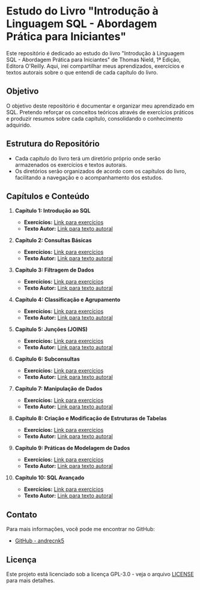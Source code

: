 # Estudo do Livro "Introdução à Linguagem SQL - Abordagem Prática para Iniciantes"

Este repositório é dedicado ao estudo do livro "Introdução à Linguagem SQL - Abordagem Prática para Iniciantes" de Thomas Nield, 1ª Edição, Editora O'Reilly. Aqui, irei compartilhar meus aprendizados, exercícios e textos autorais sobre o que entendi de cada capítulo do livro.

## Objetivo

O objetivo deste repositório é documentar e organizar meu aprendizado em SQL. Pretendo reforçar os conceitos teóricos através de exercícios práticos e produzir resumos sobre cada capítulo, consolidando o conhecimento adquirido.

## Estrutura do Repositório

- Cada capítulo do livro terá um diretório próprio onde serão armazenados os exercícios e textos autorais.
- Os diretórios serão organizados de acordo com os capítulos do livro, facilitando a navegação e o acompanhamento dos estudos.

## Capítulos e Conteúdo

1. **Capítulo 1: Introdução ao SQL**

   - **Exercícios:** [Link para exercícios](capitulo-01/exercicios)
   - **Texto Autor:** [Link para texto autoral](capitulo-01/texto-autoral.md)

2. **Capítulo 2: Consultas Básicas**

   - **Exercícios:** [Link para exercícios](capitulo-02/exercicios)
   - **Texto Autor:** [Link para texto autoral](capitulo-02/texto-autoral.md)

3. **Capítulo 3: Filtragem de Dados**

   - **Exercícios:** [Link para exercícios](capitulo-03/exercicios)
   - **Texto Autor:** [Link para texto autoral](capitulo-03/texto-autoral.md)

4. **Capítulo 4: Classificação e Agrupamento**

   - **Exercícios:** [Link para exercícios](capitulo-04/exercicios)
   - **Texto Autor:** [Link para texto autoral](capitulo-04/texto-autoral.md)

5. **Capítulo 5: Junções (JOINS)**

   - **Exercícios:** [Link para exercícios](capitulo-05/exercicios)
   - **Texto Autor:** [Link para texto autoral](capitulo-05/texto-autoral.md)

6. **Capítulo 6: Subconsultas**

   - **Exercícios:** [Link para exercícios](capitulo-06/exercicios)
   - **Texto Autor:** [Link para texto autoral](capitulo-06/texto-autoral.md)

7. **Capítulo 7: Manipulação de Dados**

   - **Exercícios:** [Link para exercícios](capitulo-07/exercicios)
   - **Texto Autor:** [Link para texto autoral](capitulo-07/texto-autoral.md)

8. **Capítulo 8: Criação e Modificação de Estruturas de Tabelas**

   - **Exercícios:** [Link para exercícios](capitulo-08/exercicios)
   - **Texto Autor:** [Link para texto autoral](capitulo-08/texto-autoral.md)

9. **Capítulo 9: Práticas de Modelagem de Dados**

   - **Exercícios:** [Link para exercícios](capitulo-09/exercicios)
   - **Texto Autor:** [Link para texto autoral](capitulo-09/texto-autoral.md)

10. **Capítulo 10: SQL Avançado**
    - **Exercícios:** [Link para exercícios](capitulo-10/exercicios)
    - **Texto Autor:** [Link para texto autoral](capitulo-10/texto-autoral.md)

## Contato

Para mais informações, você pode me encontrar no GitHub:

- [GitHub - andrecnk5](https://github.com/andrecnk5)

## Licença

Este projeto está licenciado sob a licença GPL-3.0 - veja o arquivo [LICENSE](LICENSE) para mais detalhes.
